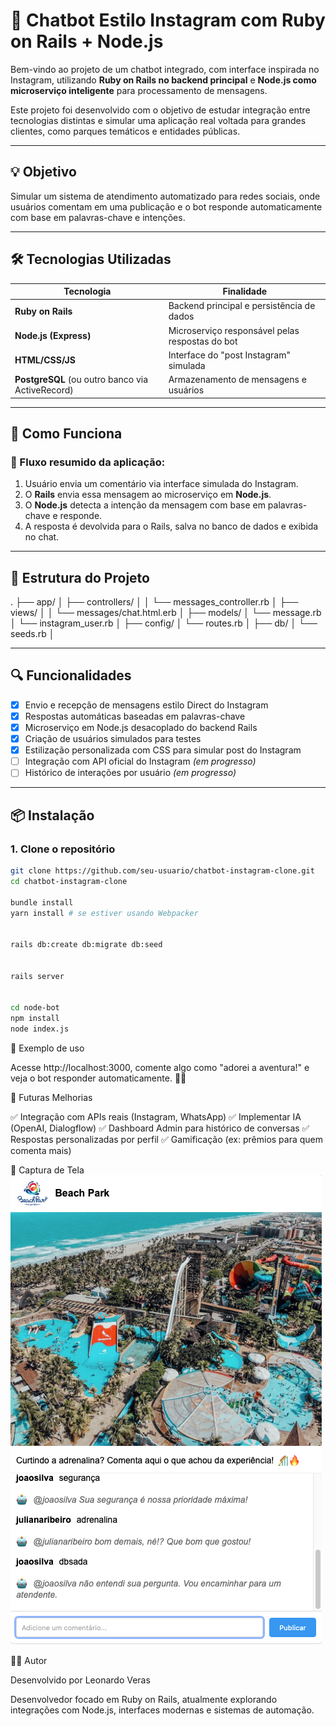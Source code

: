 # 🤖 Chatbot Estilo Instagram com Ruby on Rails + Node.js

Bem-vindo ao projeto de um chatbot integrado, com interface inspirada no Instagram, utilizando **Ruby on Rails no backend principal** e **Node.js como microserviço inteligente** para processamento de mensagens.

Este projeto foi desenvolvido com o objetivo de estudar integração entre tecnologias distintas e simular uma aplicação real voltada para grandes clientes, como parques temáticos e entidades públicas.

---

## 💡 Objetivo

Simular um sistema de atendimento automatizado para redes sociais, onde usuários comentam em uma publicação e o bot responde automaticamente com base em palavras-chave e intenções.

---

## 🛠 Tecnologias Utilizadas

| Tecnologia        | Finalidade                           |
|-------------------|---------------------------------------|
| **Ruby on Rails** | Backend principal e persistência de dados |
| **Node.js (Express)** | Microserviço responsável pelas respostas do bot |
| **HTML/CSS/JS**   | Interface do "post Instagram" simulada |
| **PostgreSQL** (ou outro banco via ActiveRecord) | Armazenamento de mensagens e usuários |

---

## 🧠 Como Funciona

### 🔗 Fluxo resumido da aplicação:

1. Usuário envia um comentário via interface simulada do Instagram.
2. O **Rails** envia essa mensagem ao microserviço em **Node.js**.
3. O **Node.js** detecta a intenção da mensagem com base em palavras-chave e responde.
4. A resposta é devolvida para o Rails, salva no banco de dados e exibida no chat.

---

## 📁 Estrutura do Projeto
.
├── app/
│ ├── controllers/
│ │ └── messages_controller.rb
│ ├── views/
│ │ └── messages/chat.html.erb
│ ├── models/
│ └── message.rb
│ └── instagram_user.rb
│
├── config/
│ └── routes.rb
│
├── db/
│ └── seeds.rb
│


---

## 🔍 Funcionalidades

- [x] Envio e recepção de mensagens estilo Direct do Instagram
- [x] Respostas automáticas baseadas em palavras-chave
- [x] Microserviço em Node.js desacoplado do backend Rails
- [x] Criação de usuários simulados para testes
- [x] Estilização personalizada com CSS para simular post do Instagram
- [ ] Integração com API oficial do Instagram *(em progresso)*
- [ ] Histórico de interações por usuário *(em progresso)*

---

## 📦 Instalação

### 1. Clone o repositório

```bash
git clone https://github.com/seu-usuario/chatbot-instagram-clone.git
cd chatbot-instagram-clone

bundle install
yarn install # se estiver usando Webpacker


rails db:create db:migrate db:seed


rails server


cd node-bot
npm install
node index.js

```

🔄 Exemplo de uso

Acesse http://localhost:3000, comente algo como "adorei a aventura!" e veja o bot responder automaticamente. 🧠✨



🧪 Futuras Melhorias

✅ Integração com APIs reais (Instagram, WhatsApp)
✅ Implementar IA (OpenAI, Dialogflow)
✅ Dashboard Admin para histórico de conversas
✅ Respostas personalizadas por perfil
✅ Gamificação (ex: prêmios para quem comenta mais)

📸 Captura de Tela
![alt text](image.png)

👨‍💻 Autor

Desenvolvido por Leonardo Veras

Desenvolvedor focado em Ruby on Rails, atualmente explorando integrações com Node.js, interfaces modernas e sistemas de automação.